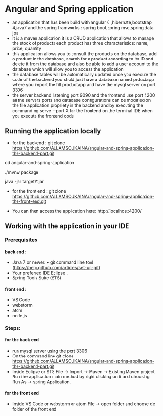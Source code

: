 # Angular and Spring application
* an application that has been build with angular 6 ,hibernate,bootstrap 4,java7 and the spring framworks : spring boot,spring mvc,spring data jpa 
* it is a maven application it is a CRUD application that allows to manage the stock of products each product has three characteristics: name, price, quantity
* this application allows you to consult the products on the database, add a product in the database, search for a product according to its ID and delete it from the database and also be able to add a user account to the database which will allow you to access the application 
* the database tables will be automatically updated once you execute the code of the backend you shold just have a database named prductapp  where you import the fill productapp and have the mysql server on port 3306 
* the server backend listening port 9090 and the frontend use port 4200 all the servers ports and database configurations can be modified on the file application.propriety in the backend and by executing the command ng serve --port X for the frontend on the terminal IDE when you execute the frontend code
## Running the application locally
* for the backend : 
git clone https://github.com/ALLAMSOUKAINA/angular-and-spring-application-the-backend-part.git

cd angular-and-spring-application

./mvnw package

java -jar target/*.jar
* for the front end : 
git clone https://github.com/ALLAMSOUKAINA/angular-and-spring-application-the-front-end.git


* You can then access the application here: http://localhost:4200/

## Working with the application in your IDE
### Prerequisites
#### back end :
* Java 7 or newer. 
•	git command line tool (https://help.github.com/articles/set-up-git) 
* Your preferred IDE Eclipse . 
* Spring Tools Suite (STS) 
#### front end :
* VS Code
* webstorm 
* atom 
* node js

### Steps:
#### for the back end
+ run mysql server using the port 3306
+ On the command line git clone https://github.com/ALLAMSOUKAINA/angular-and-spring-application-the-backend-part.git 
+ Inside Eclipse or STS File -> Import -> Maven -> Existing Maven project Run the application main method by right clicking on it and choosing Run As -> spring Application.

#### for the front end
+ Inside VS Code or webstorm or atom File -> open folder and choose de folder of the front end
